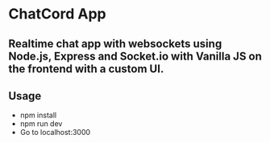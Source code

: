 # ChatCord App

## Realtime chat app with websockets using Node.js, Express and Socket.io with Vanilla JS on the frontend with a custom UI.

## Usage

- npm install
- npm run dev
- Go to localhost:3000
